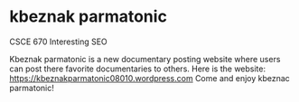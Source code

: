 # kbeznak parmatonic
CSCE 670 Interesting SEO

Kbeznak parmatonic is a new documentary posting website where users can post there favorite documentaries to others. Here is the website:
https://kbeznakparmatonic08010.wordpress.com
Come and enjoy kbeznac parmatonic!
